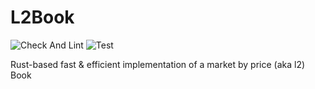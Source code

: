 # L2Book

![Check And Lint](https://github.com/m4ce/l2book-rs/actions/workflows/check-and-lint.yaml/badge.svg) ![Test](https://github.com/m4ce/l2book-rs/actions/workflows/test.yaml/badge.svg)

Rust-based fast &amp; efficient implementation of a market by price (aka l2) Book
